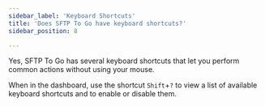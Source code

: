 ```yaml
---
sidebar_label: 'Keyboard Shortcuts'
title: 'Does SFTP To Go have keyboard shortcuts?'
sidebar_position: 8

---
```

Yes, SFTP To Go has several keyboard shortcuts that let you perform common actions without using your mouse. 

When in the dashboard, use the shortcut `Shift`+`?` to view a list of available keyboard shortcuts and to enable or disable them.